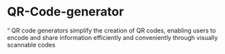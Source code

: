 # QR-Code-generator
“ QR code generators simplify the creation of QR codes, enabling users to encode and share information efficiently and conveniently through visually scannable codes
